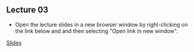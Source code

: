 ## Lecture 03

- Open the lecture slides in a new browser window by right-clicking on the link below and and then selecting "Open link in new window". 

[Slides](/assets/lectures/lect03/Lect03_noSol.html)                              
